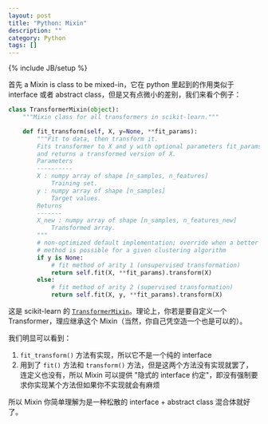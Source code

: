 ```yaml
---
layout: post
title: "Python: Mixin"
description: ""
category: Python
tags: []
---
```

{% include JB/setup %}

首先 a Mixin is class to be mixed-in，它在 python 里起到的作用类似于 interface 或者 abstract class，但是又有点微小的差别，我们来看个例子：

```python
class TransformerMixin(object):
    """Mixin class for all transformers in scikit-learn."""

    def fit_transform(self, X, y=None, **fit_params):
        """Fit to data, then transform it.
        Fits transformer to X and y with optional parameters fit_params
        and returns a transformed version of X.
        Parameters
        ----------
        X : numpy array of shape [n_samples, n_features]
            Training set.
        y : numpy array of shape [n_samples]
            Target values.
        Returns
        -------
        X_new : numpy array of shape [n_samples, n_features_new]
            Transformed array.
        """
        # non-optimized default implementation; override when a better
        # method is possible for a given clustering algorithm
        if y is None:
            # fit method of arity 1 (unsupervised transformation)
            return self.fit(X, **fit_params).transform(X)
        else:
            # fit method of arity 2 (supervised transformation)
            return self.fit(X, y, **fit_params).transform(X)
```

这是 scikit-learn 的 [`TransformerMixin`](http://scikit-learn.org/stable/modules/generated/sklearn.base.TransformerMixin.html)。理论上，你若是要自定义一个 Transformer，理应继承这个 Mixin（当然，你自己凭空造一个也是可以的）。

我们明显可以看到：

1. `fit_transform()` 方法有实现，所以它不是一个纯的 interface
2. 用到了 `fit()` 方法和 `transform()` 方法，但是这两个方法没有实现就罢了，连定义也没有，所以 Mixin 可以提供 "隐式的 interface 约定"，即没有强制要求你实现某个方法但如果你不实现就会有麻烦

所以 Mixin 你简单理解为是一种松散的 interface + abstract class 混合体就好了。